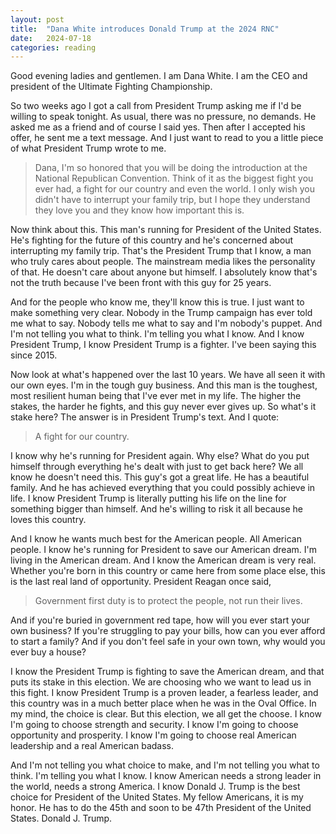 ```yaml
---
layout: post
title:  "Dana White introduces Donald Trump at the 2024 RNC"
date:   2024-07-18
categories: reading
---
```


Good evening ladies and gentlemen. I am Dana White. I am the CEO and president of the Ultimate Fighting Championship. 

So two weeks ago I got a call from President Trump asking me if I'd be willing to speak tonight. As usual, there was no pressure, no demands. He asked me as a friend and of course I said yes. Then after I accepted his offer, he sent me a text message. And I just want to read to you a little piece of what President Trump wrote to me. 

> Dana, I'm so honored that you will be doing the introduction at the National Republican Convention. Think of it as the biggest fight you ever had, a fight for our country and even the world. I only wish you didn't have to interrupt your family trip, but I hope they understand they love you and they know how important this is. 

Now think about this. This man's running for President of the United States. He's fighting for the future of this country and he's concerned about interrupting my family trip. That's the President Trump that I know, a man who truly cares about people. The mainstream media likes the personality of that. He doesn't care about anyone but himself. I absolutely know that's not the truth because I've been front with this guy for 25 years. 

And for the people who know me, they'll know this is true. I just want to make something very clear. Nobody in the Trump campaign has ever told me what to say. Nobody tells me what to say and I'm nobody's puppet. And I'm not telling you what to think. I'm telling you what I know. And I know President Trump, I know President Trump is a fighter. I've been saying this since 2015. 

Now look at what's happened over the last 10 years. We have all seen it with our own eyes. I'm in the tough guy business. And this man is the toughest, most resilient human being that I've ever met in my life. The higher the stakes, the harder he fights, and this guy never ever gives up. So what's it stake here? The answer is in President Trump's text. And I quote: 

> A fight for our country. 

I know why he's running for President again. Why else? What do you put himself through everything he's dealt with just to get back here? We all know he doesn't need this. This guy's got a great life. He has a beautiful family. And he has achieved everything that you could possibly achieve in life. I know President Trump is literally putting his life on the line for something bigger than himself. And he's willing to risk it all because he loves this country. 

And I know he wants much best for the American people. All American people. I know he's running for President to save our American dream. I'm living in the American dream. And I know the American dream is very real. Whether you're born in this country or came here from some place else, this is the last real land of opportunity. President Reagan once said, 

> Government first duty is to protect the people, not run their lives.

And if you're buried in government red tape, how will you ever start your own business? If you're struggling to pay your bills, how can you ever afford to start a family? And if you don't feel safe in your own town, why would you ever buy a house? 

I know the President Trump is fighting to save the American dream, and that puts its stake in this election. We are choosing who we want to lead us in this fight. I know President Trump is a proven leader, a fearless leader, and this country was in a much better place when he was in the Oval Office. In my mind, the choice is clear. But this election, we all get the choose. I know I'm going to choose strength and security. I know I'm going to choose opportunity and prosperity. I know I'm going to choose real American leadership and a real American badass. 

And I'm not telling you what choice to make, and I'm not telling you what to think. I'm telling you what I know. I know American needs a strong leader in the world, needs a strong America. I know Donald J. Trump is the best choice for President of the United States. My fellow Americans, it is my honor. He has to do the 45th and soon to be 47th President of the United States. Donald J. Trump. 
